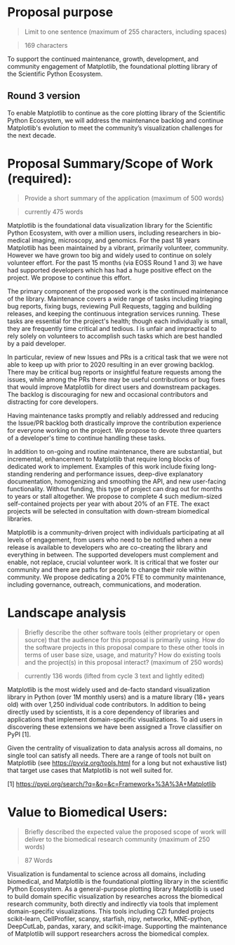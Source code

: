 # Proposal purpose

> Limit to one sentence (maximum of 255 characters, including spaces)

> 169 characters

To support the continued maintenance, growth, development, and community
engagement of Matplotlib, the foundational plotting library of the Scientific
Python Ecosystem.


## Round 3 version

To enable Matplotlib to continue as the core plotting library of the Scientific
Python Ecosystem, we will address the maintenance backlog and continue
Matplotlib's evolution to meet the community’s visualization challenges for the
next decade.


# Proposal Summary/Scope of Work (required):

> Provide a short summary of the application (maximum of 500 words)

> currently 475 words

Matplotlib is the foundational data visualization library for the Scientific
Python Ecosystem, with over a million users, including researchers in
bio-medical imaging, microscopy, and genomics.  For the past 18 years
Matplotlib has been maintained by a vibrant, primarily volunteer, community.
However we have grown too big and widely used to continue on solely volunteer
effort.  For the past 15 months (via EOSS Round 1 and 3) we have had supported
developers which has had a huge positive effect on the project.  We propose to
continue this effort.

The primary component of the proposed work is the continued maintenance of the
library.  Maintenance covers a wide range of tasks including triaging bug
reports, fixing bugs, reviewing Pull Requests, tagging and building releases,
and keeping the continuous integration services running.  These tasks are
essential for the project's health; though each individually is small, they are
frequently time critical and tedious.  I is unfair and impractical to rely
solely on volunteers to accomplish such tasks which are best handled by a paid
developer.

In particular, review of new Issues and PRs is a critical task that we were not
able to keep up with prior to 2020 resulting in an ever growing backlog.  There
may be critical bug reports or insightful feature requests among the issues,
while among the PRs there may be useful contributions or bug fixes that would
improve Matplotlib for direct users and downstream packages.  The backlog is
discouraging for new and occasional contributors and distracting for core
developers.

Having maintenance tasks promptly and reliably addressed and reducing the
Issue/PR backlog both drastically improve the contribution experience for
everyone working on the project.  We propose to devote three quarters of a
developer's time to continue handling these tasks.

In addition to on-going and routine maintenance, there are substantial, but
incremental, enhancement to Matplotlib that require long blocks of dedicated
work to implement.  Examples of this work include fixing long-standing
rendering and performance issues, deep-dive explanatory documentation,
homogenizing and smoothing the API, and new user-facing functionality.  Without
funding, this type of project can drag out for months to years or stall
altogether.  We propose to complete 4 such medium-sized self-contained projects
per year with about 20% of an FTE.  The exact projects will be selected in
consultation with down-stream biomedical libraries.


Matplotlib is a community-driven project with individuals participating at all
levels of engagement, from users who need to be notified when a new release is
available to developers who are co-creating the library and everything in
between.  The supported developers must complement and enable, not replace,
crucial volunteer work.  It is critical that we foster our community and there
are paths for people to change their role within community.  We propose
dedicating a 20% FTE to community maintenance, including governance, outreach,
communications, and moderation.




# Landscape analysis

> Briefly describe the other software tools (either proprietary or open source)
> that the audience for this proposal is primarily using. How do the software
> projects in this proposal compare to these other tools in terms of user base
> size, usage, and maturity? How do existing tools and the project(s) in this
> proposal interact? (maximum of 250 words)

> currently 136 words (lifted from cycle 3 text and lightly edited)

Matplotlib is the most widely used and de-facto standard visualization library
in Python (over 1M monthly users) and is a mature library (18+ years old) with
over 1,250 individual code contributors.  In addition to being directly used by
scientists, it is a core dependency of libraries and applications that
implement domain-specific visualizations. To aid users in discovering these
extensions we have been assigned a Trove classifier on PyPI [1].

Given the centrality of visualization to data analysis across all domains, no
single tool can satisfy all needs.  There are a range of tools not built on
Matplotlib (see https://pyviz.org/tools.html for a long but not exhaustive
list) that target use cases that Matplotlib is not well suited for.

[1] https://pypi.org/search/?q=&o=&c=Framework+%3A%3A+Matplotlib

# Value to Biomedical Users:

> Briefly described the expected value the proposed scope of work will deliver
> to the biomedical research community (maximum of 250 words)

> 87 Words

Visualization is fundamental to science across all domains, including
biomedical, and Matplotlib is the foundational plotting library in the
scientific Python Ecosystem.  As a general-purpose plotting library Matplotlib
is used to build domain specific visualization by researches across the
biomedical research community, both directly and indirectly via tools that
implement domain-specific visualizations.  This tools including CZI funded
projects scikit-learn, CellProfiler, scanpy, starfish, nipy, networkx,
MNE-python, DeepCutLab, pandas, xarary, and scikit-image.  Supporting the
maintenance of Matplotlib will support researchers across the biomedical
complex.
